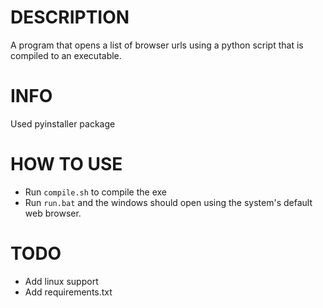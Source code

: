 # DESCRIPTION
A program that opens a list of browser urls using a python script that is compiled to an executable.

# INFO
Used pyinstaller package

# HOW TO USE
- Run `compile.sh` to compile the exe 
- Run `run.bat` and the windows should open using the system's default web browser.

# TODO
- Add linux support
- Add requirements.txt